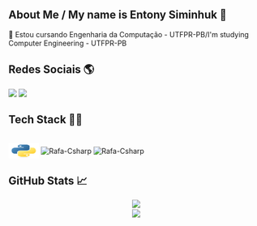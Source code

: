 ## About Me / My name is Entony Siminhuk 🌟
📖 Estou cursando Engenharia da Computação - UTFPR-PB/I'm studying Computer Engineering - UTFPR-PB

  ## Redes Sociais 🌎
<div> 
  <a href="https://instagram.com/entony_siminhuk" target="_blank"><img src="https://img.shields.io/badge/-Instagram-%23E4405F?style=for-the-badge&logo=instagram&logoColor=white" target="_blank"></a>
  <a href = "mailto:entonycco@gmail.com"><img src="https://img.shields.io/badge/-Gmail-%23333?style=for-the-badge&logo=gmail&logoColor=white" target="_blank"></a>
</div>

## Tech Stack 👨‍💻
<div style="display: inline_block"><br>
  <img align="center" alt="Rafa-Python" height="30" width="60" src="https://raw.githubusercontent.com/devicons/devicon/master/icons/python/python-original.svg">
  <img align="center" alt="Rafa-Csharp" height="30" width="60" src="https://img.shields.io/badge/C-00599C?style=for-the-badge&logo=c&logoColor=white">
  <img align="center" alt="Rafa-Csharp" height="30" width="60" src="https://img.shields.io/badge/Java-ED8B00?style=for-the-badge&logo=openjdk&logoColor=white">
</div> 

## GitHub Stats 📈
<div align="center">
  <img height="180em" src="https://github-readme-stats.vercel.app/api?username=EntonySiminhuk&show_icons=true&theme=tokyonight"/>
  <br>
  <img height="120em" src="https://github-readme-stats.vercel.app/api/top-langs/?username=EntonySiminhuk&layout=compact&show_icons=true&theme=tokyonight"/>
</div>

